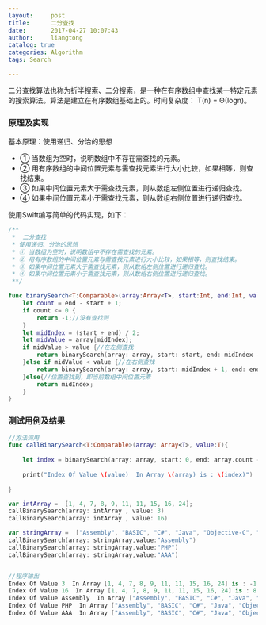 ```yaml
---
layout:     post
title:      二分查找
date:       2017-04-27 10:07:43
author:     liangtong
catalog: true
categories: Algorithm
tags: Search

---
```



​	二分查找算法也称为折半搜索、二分搜索，是一种在有序数组中查找某一特定元素的搜索算法。算法是建立在有序数组基础上的。时间复杂度： T(n) = Θ(logn)。



### 原理及实现    
基本原理：使用递归、分治的思想
 * ① 当数组为空时，说明数组中不存在需查找的元素。
 * ② 用有序数组的中间位置元素与需查找元素进行大小比较，如果相等，则查找结束。
 * ③ 如果中间位置元素大于需查找元素，则从数组左侧位置进行递归查找。
 * ④ 如果中间位置元素小于需查找元素，则从数组右侧位置进行递归查找。

<!-- more -->

使用Swift编写简单的代码实现，如下：

```Swift
/**
 *  二分查找
 * 使用递归、分治的思想
 * ① 当数组为空时，说明数组中不存在需查找的元素。
 * ② 用有序数组的中间位置元素与需查找元素进行大小比较，如果相等，则查找结束。
 * ③ 如果中间位置元素大于需查找元素，则从数组左侧位置进行递归查找。
 * ④ 如果中间位置元素小于需查找元素，则从数组右侧位置进行递归查找。
 **/

func binarySearch<T:Comparable>(array:Array<T>, start:Int, end:Int, value:T) -> Int{
    let count = end - start + 1;
    if count <= 0 {
        return -1;//没有查找到
    }
    let midIndex = (start + end) / 2;
    let midValue = array[midIndex];
    if midValue > value {//在左侧查找
        return binarySearch(array: array, start: start, end: midIndex - 1, value: value);
    }else if midValue < value {//在右侧查找
        return binarySearch(array: array, start: midIndex + 1, end: end, value: value);
    }else{//位置查找到，即当前数组中间位置元素
        return midIndex;
    }
}
```

### 测试用例及结果

```Swift
//方法调用
func callBinarySearch<T:Comparable>(array: Array<T>, value:T){
    
    let index = binarySearch(array: array, start: 0, end: array.count - 1, value: value);
    
    print("Index Of Value \(value)  In Array \(array) is : \(index)")
    
}

var intArray =  [1, 4, 7, 8, 9, 11, 11, 15, 16, 24];
callBinarySearch(array: intArray , value: 3)
callBinarySearch(array: intArray , value: 16)

var stringArray =  ["Assembly", "BASIC", "C#", "Java", "Objective-C", "PHP", "Swift"];
callBinarySearch(array: stringArray,value:"Assembly")
callBinarySearch(array: stringArray,value:"PHP")
callBinarySearch(array: stringArray,value:"AAA")


//程序输出
Index Of Value 3  In Array [1, 4, 7, 8, 9, 11, 11, 15, 16, 24] is : -1
Index Of Value 16  In Array [1, 4, 7, 8, 9, 11, 11, 15, 16, 24] is : 8
Index Of Value Assembly  In Array ["Assembly", "BASIC", "C#", "Java", "Objective-C", "PHP", "Swift"] is : 0
Index Of Value PHP  In Array ["Assembly", "BASIC", "C#", "Java", "Objective-C", "PHP", "Swift"] is : 5
Index Of Value AAA  In Array ["Assembly", "BASIC", "C#", "Java", "Objective-C", "PHP", "Swift"] is : -1
```

